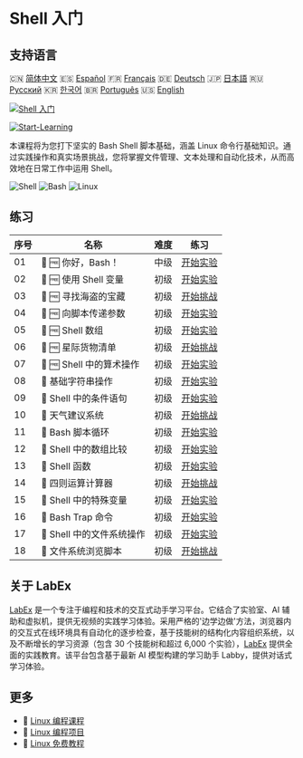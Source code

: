 # Shell 入门

## 支持语言

🇨🇳 [简体中文](README_zh.md) 🇪🇸 [Español](README_es.md) 🇫🇷 [Français](README_fr.md) 🇩🇪 [Deutsch](README_de.md) 🇯🇵 [日本語](README_ja.md) 🇷🇺 [Русский](README_ru.md) 🇰🇷 [한국어](README_ko.md) 🇧🇷 [Português](README_pt.md) 🇺🇸 [English](README.md) 

[![Shell 入门](https://cover-creator.labex.io/shell-for-beginners.png?lang=zh)](https://labex.io/zh/courses/shell-for-beginners)

[![Start-Learning](https://img.shields.io/badge/Start-Learning-whitesmoke?style=for-the-badge)](https://labex.io/zh/courses/shell-for-beginners)

本课程将为您打下坚实的 Bash Shell 脚本基础，涵盖 Linux 命令行基础知识。通过实践操作和真实场景挑战，您将掌握文件管理、文本处理和自动化技术，从而高效地在日常工作中运用 Shell。

![Shell](https://img.shields.io/badge/Shell-whitesmoke?style=for-the-badge&logo=shell)
![Bash](https://img.shields.io/badge/Bash-whitesmoke?style=for-the-badge&logo=bash)
![Linux](https://img.shields.io/badge/Linux-whitesmoke?style=for-the-badge&logo=linux)


## 练习

|   序号 | 名称                       | 难度   | 练习                                                                                                                                    |
|--------|----------------------------|--------|-----------------------------------------------------------------------------------------------------------------------------------------|
|     01 | 🧩 🆓 你好，Bash！         | 中级   | <a target='_blank' href='https://labex.io/zh/labs/linux-hello-bash-388809?course=shell-for-beginners'>开始实验</a>                      |
|     02 | 🧩 🆓 使用 Shell 变量      | 初级   | <a target='_blank' href='https://labex.io/zh/labs/shell-working-with-shell-variables-388810?course=shell-for-beginners'>开始实验</a>    |
|     03 | 🎯 🆓 寻找海盗的宝藏       | 初级   | <a target='_blank' href='https://labex.io/zh/labs/shell-finding-the-pirate-s-treasure-388807?course=shell-for-beginners'>开始挑战</a>   |
|     04 | 🧩 🆓 向脚本传递参数       | 初级   | <a target='_blank' href='https://labex.io/zh/labs/shell-passing-arguments-to-the-script-388811?course=shell-for-beginners'>开始实验</a> |
|     05 | 🧩 🆓 Shell 数组           | 初级   | <a target='_blank' href='https://labex.io/zh/labs/shell-shell-arrays-388812?course=shell-for-beginners'>开始实验</a>                    |
|     06 | 🎯 🆓 星际货物清单         | 初级   | <a target='_blank' href='https://labex.io/zh/labs/shell-interstellar-cargo-manifest-388869?course=shell-for-beginners'>开始挑战</a>     |
|     07 | 🧩 🆓 Shell 中的算术操作   | 初级   | <a target='_blank' href='https://labex.io/zh/labs/shell-arithmetic-operations-in-shell-388813?course=shell-for-beginners'>开始实验</a>  |
|     08 | 🧩  基础字符串操作         | 初级   | <a target='_blank' href='https://labex.io/zh/labs/shell-basic-string-operations-388814?course=shell-for-beginners'>开始实验</a>         |
|     09 | 🧩  Shell 中的条件语句     | 初级   | <a target='_blank' href='https://labex.io/zh/labs/linux-conditional-statements-in-shell-388815?course=shell-for-beginners'>开始实验</a> |
|     10 | 🎯  天气建议系统           | 初级   | <a target='_blank' href='https://labex.io/zh/labs/shell-weather-advisory-system-388885?course=shell-for-beginners'>开始挑战</a>         |
|     11 | 🧩  Bash 脚本循环          | 初级   | <a target='_blank' href='https://labex.io/zh/labs/shell-bash-scripting-loops-388816?course=shell-for-beginners'>开始实验</a>            |
|     12 | 🧩  Shell 中的数组比较     | 初级   | <a target='_blank' href='https://labex.io/zh/labs/shell-comparing-arrays-in-shell-388817?course=shell-for-beginners'>开始实验</a>       |
|     13 | 🧩  Shell 函数             | 初级   | <a target='_blank' href='https://labex.io/zh/labs/shell-shell-functions-388818?course=shell-for-beginners'>开始实验</a>                 |
|     14 | 🎯  四则运算计算器         | 初级   | <a target='_blank' href='https://labex.io/zh/labs/shell-four-function-calculator-388893?course=shell-for-beginners'>开始挑战</a>        |
|     15 | 🧩  Shell 中的特殊变量     | 初级   | <a target='_blank' href='https://labex.io/zh/labs/shell-special-variables-in-shell-388819?course=shell-for-beginners'>开始实验</a>      |
|     16 | 🧩  Bash Trap 命令         | 初级   | <a target='_blank' href='https://labex.io/zh/labs/linux-bash-trap-command-388820?course=shell-for-beginners'>开始实验</a>               |
|     17 | 🧩  Shell 中的文件系统操作 | 初级   | <a target='_blank' href='https://labex.io/zh/labs/shell-file-system-operations-in-shell-388821?course=shell-for-beginners'>开始实验</a> |
|     18 | 🎯  文件系统浏览脚本       | 初级   | <a target='_blank' href='https://labex.io/zh/labs/shell-file-system-explorer-388898?course=shell-for-beginners'>开始挑战</a>            |

## 关于 LabEx

[LabEx](https://labex.io) 是一个专注于编程和技术的交互式动手学习平台。它结合了实验室、AI 辅助和虚拟机，提供无视频的实践学习体验。采用严格的'边学边做'方法，浏览器内的交互式在线环境具有自动化的逐步检查，基于技能树的结构化内容组织系统，以及不断增长的学习资源（包含 30 个技能树和超过 6,000 个实验），[LabEx](https://labex.io) 提供全面的实践教育。该平台包含基于最新 AI 模型构建的学习助手 Labby，提供对话式学习体验。

## 更多

- 🔗 [Linux 编程课程](https://github.com/labex-labs/awesome-programming-courses)
- 🔗 [Linux 编程项目](https://github.com/labex-labs/awesome-programming-projects)
- 🔗 [Linux 免费教程](https://github.com/labex-labs/linux-free-tutorials)

